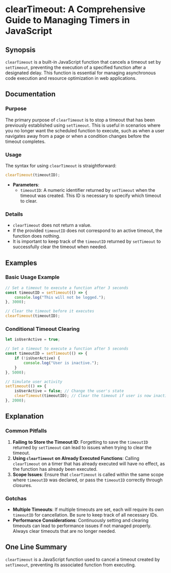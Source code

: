 <!--
Meta Description: # clearTimeout: A Comprehensive Guide to Managing Timers in JavaScript ## Synopsis `clearTimeout` is a built-in JavaScript function that cancels a tim...
Meta Keywords: timeout, cleartimeout, timeoutid, function, settimeout
-->

# clearTimeout: A Comprehensive Guide to Managing Timers in JavaScript

## Synopsis
`clearTimeout` is a built-in JavaScript function that cancels a timeout set by `setTimeout`, preventing the execution of a specified function after a designated delay. This function is essential for managing asynchronous code execution and resource optimization in web applications.

## Documentation
### Purpose
The primary purpose of `clearTimeout` is to stop a timeout that has been previously established using `setTimeout`. This is useful in scenarios where you no longer want the scheduled function to execute, such as when a user navigates away from a page or when a condition changes before the timeout completes.

### Usage
The syntax for using `clearTimeout` is straightforward:

```javascript
clearTimeout(timeoutID);
```

- **Parameters**:
  - `timeoutID`: A numeric identifier returned by `setTimeout` when the timeout was created. This ID is necessary to specify which timeout to clear.

### Details
- `clearTimeout` does not return a value.
- If the provided `timeoutID` does not correspond to an active timeout, the function does nothing.
- It is important to keep track of the `timeoutID` returned by `setTimeout` to successfully clear the timeout when needed.

## Examples
### Basic Usage Example

```javascript
// Set a timeout to execute a function after 3 seconds
const timeoutID = setTimeout(() => {
    console.log("This will not be logged.");
}, 3000);

// Clear the timeout before it executes
clearTimeout(timeoutID);
```

### Conditional Timeout Clearing

```javascript
let isUserActive = true;

// Set a timeout to execute a function after 5 seconds
const timeoutID = setTimeout(() => {
    if (!isUserActive) {
        console.log("User is inactive.");
    }
}, 5000);

// Simulate user activity
setTimeout(() => {
    isUserActive = false; // Change the user's state
    clearTimeout(timeoutID); // Clear the timeout if user is now inactive
}, 2000);
```

## Explanation
### Common Pitfalls
1. **Failing to Store the Timeout ID**: Forgetting to save the `timeoutID` returned by `setTimeout` can lead to issues when trying to clear the timeout.
2. **Using `clearTimeout` on Already Executed Functions**: Calling `clearTimeout` on a timer that has already executed will have no effect, as the function has already been executed.
3. **Scope Issues**: Ensure that `clearTimeout` is called within the same scope where `timeoutID` was declared, or pass the `timeoutID` correctly through closures.

### Gotchas
- **Multiple Timeouts**: If multiple timeouts are set, each will require its own `timeoutID` for cancellation. Be sure to keep track of all necessary IDs.
- **Performance Considerations**: Continuously setting and clearing timeouts can lead to performance issues if not managed properly. Always clear timeouts that are no longer needed.

## One Line Summary
`clearTimeout` is a JavaScript function used to cancel a timeout created by `setTimeout`, preventing its associated function from executing.